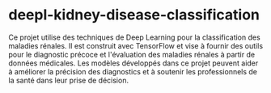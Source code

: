 # deepl-kidney-disease-classification

Ce projet utilise des techniques de Deep Learning pour la classification des maladies rénales. Il est construit avec TensorFlow et vise à fournir des outils pour le diagnostic précoce et l'évaluation des maladies rénales à partir de données médicales. Les modèles développés dans ce projet peuvent aider à améliorer la précision des diagnostics et à soutenir les professionnels de la santé dans leur prise de décision.